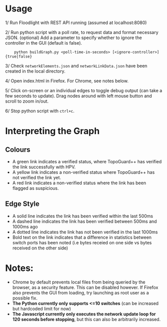 

# Usage

1/ Run Floodlight with REST API running (assumed at localhost:8080)

2/ Run python script with a poll rate, to request data and format necessary JSON. (optional) Add a parameter to specify whether to ignore the controller in the GUI (default is false).

```
    python buildGraph.py <poll-time-in-seconds> [<ignore-controller>]{true|false}
```

3/ Check ```networkElements.json``` and ```networkLinkData.json``` have been created in the local directory.

4/ Open index.html in Firefox. For Chrome, see notes below. 

5/ Click on-screen or an individual edges to toggle debug output (can take a few seconds to update). Drag nodes around with left mouse button and scroll to zoom in/out.

6/ Stop python script with ```ctrl+c```.

# Interpreting the Graph

## Colours
* A green link indicates a verified status, where TopoGuard++ has verified the link successfully with HPV.
* A yellow link indicates a non-verified status where TopoGuard++ has not verified the link yet.
* A red link indicates a non-verified status where the link has been flagged as suspicious.

## Edge Style
* A solid line indicates the link has been verified within the last 500ms
* A dashed line indicates the link has been verified between 500ms and 1000ms ago
* A dotted line indicates the link has not been verified in the last 1000ms
* Bold text on the link indicates that a difference in statistics between switch ports has been noted (i.e bytes receied on one side vs bytes received on the other side)

# Notes:
* Chrome by default prevents local files from being queried by the browser, as a security feature. This can be disabled however. If Firefox also prevents the GUI from loading, try launching as root user as a possible fix.
* **The Python currently only supports <=10 switches** (can be increased but hardcoded limit for now)
* **The Javascript currently only executes the network update loop for 120 seconds before stopping**, but this can also be arbitrarily increased.
